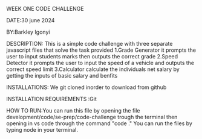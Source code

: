 WEEK ONE CODE CHALLENGE 

DATE:30 june 2024 

BY:Barkley Igonyi

DESCRIPTION:
This is a simple code challenge with three separate javascript files that solve the task provided
1.Grade Generator
it prompts the user to input students marks then outputs the correct grade 
2.Speed Detector 
it prompts the user to input the speed of a vehicle and outputs the correct speed limit
3.Calculator
calculate the individuals net salary by getting the inputs of basic salary and benfits 

INSTALLATIONS:
We git cloned inorder to download from github

INSTALLATION REQUIREMENTS :Git

HOW TO RUN:You can run this file by opening the file development/code/se-prep/code-challenge trough the terminal then opening in vs code through the command "code ." You can run the files by typing node <filename> in your terminal.
